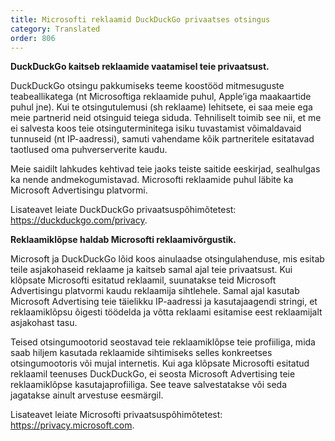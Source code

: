 ```yaml
---
title: Microsofti reklaamid DuckDuckGo privaatses otsingus
category: Translated
order: 806
---
```


**DuckDuckGo kaitseb reklaamide vaatamisel teie privaatsust.**

DuckDuckGo otsingu pakkumiseks teeme koostööd mitmesuguste teabeallikatega (nt Microsoftiga reklaamide puhul, Apple’iga maakaartide puhul jne). Kui te otsingutulemusi (sh reklaame) lehitsete, ei saa meie ega meie partnerid neid otsinguid teiega siduda. Tehniliselt toimib see nii, et me ei salvesta koos teie otsinguterminitega isiku tuvastamist võimaldavaid tunnuseid (nt IP-aadressi), samuti vahendame kõik partneritele esitatavad taotlused oma puhverserverite kaudu.

Meie saidilt lahkudes kehtivad teie jaoks teiste saitide eeskirjad, sealhulgas ka nende andmekogumistavad. Microsofti reklaamide puhul läbite ka Microsoft Advertisingu platvormi.

Lisateavet leiate DuckDuckGo privaatsuspõhimõtetest: <https://duckduckgo.com/privacy>.

**Reklaamiklõpse haldab Microsofti reklaamivõrgustik.**

Microsoft ja DuckDuckGo lõid koos ainulaadse otsingulahenduse, mis esitab teile asjakohaseid reklaame ja kaitseb samal ajal teie privaatsust. Kui klõpsate Microsofti esitatud reklaamil, suunatakse teid Microsoft Advertisingu platvormi kaudu reklaamija sihtlehele. Samal ajal kasutab Microsoft Advertising teie täielikku IP-aadressi ja kasutajaagendi stringi, et reklaamiklõpsu õigesti töödelda ja võtta reklaami esitamise eest reklaamijalt asjakohast tasu.

Teised otsingumootorid seostavad teie reklaamiklõpse teie profiiliga, mida saab hiljem kasutada reklaamide sihtimiseks selles konkreetses otsingumootoris või mujal internetis. Kui aga klõpsate Microsofti esitatud reklaamil teenuses DuckDuckGo, ei seosta Microsoft Advertising teie reklaamiklõpse kasutajaprofiiliga. See teave salvestatakse või seda jagatakse ainult arvestuse eesmärgil.

Lisateavet leiate Microsofti privaatsuspõhimõtetest: <https://privacy.microsoft.com>.
